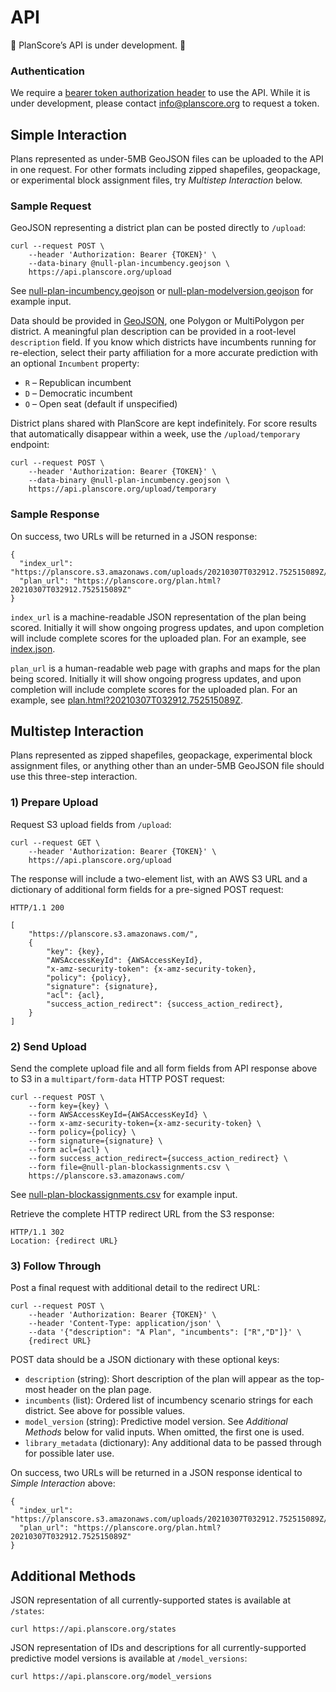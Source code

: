 API
===

🚧 PlanScore’s API is under development. 🚧

### Authentication

We require a [bearer token authorization header](https://tools.ietf.org/html/rfc6750)
to use the API. While it is under development, please contact
[info@planscore.org](mailto:info@planscore.org) to request a token.

Simple Interaction
---

Plans represented as under-5MB GeoJSON files can be uploaded to the API in one
request. For other formats including zipped shapefiles, geopackage, or experimental
block assignment files, try *Multistep Interaction* below.

### Sample Request

GeoJSON representing a district plan can be posted directly to `/upload`:

    curl --request POST \
        --header 'Authorization: Bearer {TOKEN}' \
        --data-binary @null-plan-incumbency.geojson \
        https://api.planscore.org/upload

See [null-plan-incumbency.geojson](planscore/tests/data/null-plan-incumbency.geojson)
or [null-plan-modelversion.geojson](planscore/tests/data/null-plan-modelversion.geojson)
for example input.

Data should be provided in [GeoJSON](https://geojson.org), one Polygon or
MultiPolygon per district. A meaningful plan description can be provided in a
root-level `description` field. If you know which districts have incumbents
running for re-election, select their party affiliation for a more accurate
prediction with an optional `Incumbent` property:

- `R` – Republican incumbent
- `D` – Democratic incumbent
- `O` – Open seat (default if unspecified)

District plans shared with PlanScore are kept indefinitely. For score results
that automatically disappear within a week, use the `/upload/temporary` endpoint:

    curl --request POST \
        --header 'Authorization: Bearer {TOKEN}' \
        --data-binary @null-plan-incumbency.geojson \
        https://api.planscore.org/upload/temporary

### Sample Response

On success, two URLs will be returned in a JSON response:

    {
      "index_url": "https://planscore.s3.amazonaws.com/uploads/20210307T032912.752515089Z/index.json",
      "plan_url": "https://planscore.org/plan.html?20210307T032912.752515089Z"
    }

`index_url` is a machine-readable JSON representation of the plan being scored.
Initially it will show ongoing progress updates, and upon completion will
include complete scores for the uploaded plan. For an example, see
[index.json](https://planscore.s3.amazonaws.com/uploads/20210307T032912.752515089Z/index.json).

`plan_url` is a human-readable web page with graphs and maps for the plan being
scored. Initially it will show ongoing progress updates, and upon completion
will include complete scores for the uploaded plan. For an example, see
[plan.html?20210307T032912.752515089Z](https://planscore.org/plan.html?20210307T032912.752515089Z).

Multistep Interaction
---

Plans represented as zipped shapefiles, geopackage, experimental block
assignment files, or anything other than an under-5MB GeoJSON file should use
this three-step interaction.

### 1) Prepare Upload

Request S3 upload fields from `/upload`:

    curl --request GET \
        --header 'Authorization: Bearer {TOKEN}' \
        https://api.planscore.org/upload

The response will include a two-element list, with an AWS S3 URL and
a dictionary of additional form fields for a pre-signed POST request:

    HTTP/1.1 200
    
    [
        "https://planscore.s3.amazonaws.com/",
        {
            "key": {key},
            "AWSAccessKeyId": {AWSAccessKeyId},
            "x-amz-security-token": {x-amz-security-token},
            "policy": {policy},
            "signature": {signature},
            "acl": {acl},
            "success_action_redirect": {success_action_redirect},
        }
    ]

### 2) Send Upload

Send the complete upload file and all form fields from API response above to S3
in a `multipart/form-data` HTTP POST request:

    curl --request POST \
        --form key={key} \
        --form AWSAccessKeyId={AWSAccessKeyId} \
        --form x-amz-security-token={x-amz-security-token} \
        --form policy={policy} \
        --form signature={signature} \
        --form acl={acl} \
        --form success_action_redirect={success_action_redirect} \
        --form file=@null-plan-blockassignments.csv \
        https://planscore.s3.amazonaws.com/

See [null-plan-blockassignments.csv](planscore/tests/data/null-plan-blockassignments.csv)
for example input.

Retrieve the complete HTTP redirect URL from the S3 response:

    HTTP/1.1 302
    Location: {redirect URL}

### 3) Follow Through

Post a final request with additional detail to the redirect URL:

    curl --request POST \
        --header 'Authorization: Bearer {TOKEN}' \
        --header 'Content-Type: application/json' \
        --data '{"description": "A Plan", "incumbents": ["R","D"]}' \
        {redirect URL}

POST data should be a JSON dictionary with these optional keys:

- `description` (string): Short description of the plan will appear as the top-most header on the plan page.
- `incumbents` (list): Ordered list of incumbency scenario strings for each district. See above for possible values.
- `model_version` (string): Predictive model version. See _Additional Methods_ below for valid inputs. When omitted, the first one is used.
- `library_metadata` (dictionary): Any additional data to be passed through for possible later use.

On success, two URLs will be returned in a JSON response identical to _Simple Interaction_ above:

    {
      "index_url": "https://planscore.s3.amazonaws.com/uploads/20210307T032912.752515089Z/index.json",
      "plan_url": "https://planscore.org/plan.html?20210307T032912.752515089Z"
    }

Additional Methods
---

JSON representation of all currently-supported states is available at `/states`:

    curl https://api.planscore.org/states

JSON representation of IDs and descriptions for all currently-supported
predictive model versions is available at `/model_versions`:

    curl https://api.planscore.org/model_versions
